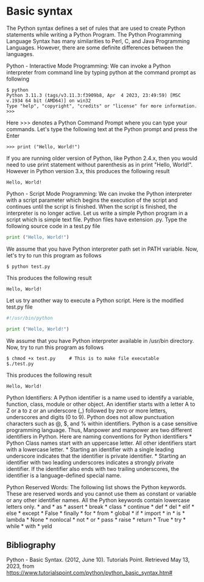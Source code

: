 # Basic syntax

The Python syntax defines a set of rules that are used to create Python statements while writing a Python Program. The Python Programming Language Syntax has many similarities to Perl, C, and Java Programming Languages. However, there are some definite differences between the languages.

Python - Interactive Mode Programming: We can invoke a Python interpreter from command line by typing python at the command prompt as following

```console
$ python
Python 3.11.3 (tags/v3.11.3:f3909b8, Apr  4 2023, 23:49:59) [MSC v.1934 64 bit (AMD64)] on win32
Type "help", "copyright", "credits" or "license" for more information.
>>>
```

Here >>> denotes a Python Command Prompt where you can type your commands. Let's type the following text at the Python prompt and press the Enter

```console
>>> print ("Hello, World!")
```

If you are running older version of Python, like Python 2.4.x, then you would need to use print statement without parenthesis as in print "Hello, World!". However in Python version 3.x, this produces the following result

```console
Hello, World!
```

Python - Script Mode Programming: We can invoke the Python interpreter with a script parameter which begins the execution of the script and continues until the script is finished. When the script is finished, the interpreter is no longer active. Let us write a simple Python program in a script which is simple text file. Python files have extension .py. Type the following source code in a test.py file

```python
print ("Hello, World!")
```

We assume that you have Python interpreter path set in PATH variable. Now, let's try to run this program as follows

```console
$ python test.py
```

This produces the following result

```console
Hello, World!
```

Let us try another way to execute a Python script. Here is the modified test.py file

```python
#!/usr/bin/python

print ("Hello, World!")
```

We assume that you have Python interpreter available in /usr/bin directory. Now, try to run this program as follows

```console
$ chmod +x test.py     # This is to make file executable
$./test.py
```

This produces the following result

```console
Hello, World!
```

Python Identifiers: A Python identifier is a name used to identify a variable, function, class, module or other object. An identifier starts with a letter A to Z or a to z or an underscore (_) followed by zero or more letters, underscores and digits (0 to 9). Python does not allow punctuation characters such as @, $, and % within identifiers. Python is a case sensitive programming language. Thus, Manpower and manpower are two different identifiers in Python. Here are naming conventions for Python identifiers
    * Python Class names start with an uppercase letter. All other identifiers start with a lowercase letter.
    * Starting an identifier with a single leading underscore indicates that the identifier is private identifier.
    * Starting an identifier with two leading underscores indicates a strongly private identifier.
    If the identifier also ends with two trailing underscores, the identifier is a language-defined special name.

Python Reserved Words: The following list shows the Python keywords. These are reserved words and you cannot use them as constant or variable or any other identifier names. All the Python keywords contain lowercase letters only.
    * and
    * as
    * assert
    * break
    * class
    * continue
    * def
    * del
    * elif
    * else
    * except
    * False
    * finally
    * for
    * from
    * global
    * if
    * import
    * in
    * is
    * lambda
    * None
    * nonlocal
    * not
    * or
    * pass
    * raise
    * return
    * True
    * try
    * while
    * with
    * yeld

## Bibliography

Python - Basic Syntax. (2012, June 10). Tutorials Point. Retrieved May 13, 2023, from https://www.tutorialspoint.com/python/python_basic_syntax.htm#